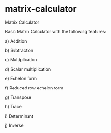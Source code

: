 # matrix-calculator
Matrix Calculator

Basic Matrix Calculator with the following features:


a) Addition

b) Subtraction

c) Multiplication

d) Scalar multiplication

e) Echelon form

f) Reduced row echelon form

g) Transpose

h) Trace

i) Determinant

j) Inverse

